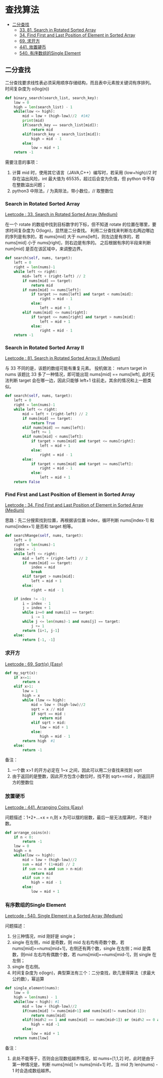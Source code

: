 # 查找算法
<!-- GFM-TOC -->
* [二分查找](#二分查找)
    * [33. 81. Search in Rotated Sorted Array](#search-in-rotated-sorted-array)
    * [34. Find First and Last Position of Element in Sorted Array](#find-first-and-last-position-of-element-in-sorted-array)
    * [69. 求开方](#求开方)
    * [441. 放置硬币](#放置硬币)
    * [540. 有序数组的Single Element](#有序数组的single-element)
<!-- GFM-TOC -->

## 二分查找
二分查找要求线性表必须采用顺序存储结构，而且表中元素按关键词有序排列。 时间复杂度为 o(log(n))

```python
def binary_search(search_list, search_key):
    low = 0
    high = len(search_list) - 1
    while(low <= high):
        mid = low + (high-low)//2  #1#2
        print(mid)
        if(search_key == search_list[mid]):
            return mid
        elif(search_key < search_list[mid]):
            high = mid - 1
        else:
            low = mid + 1
    return -1
```

需要注意的事项：
1. 计算 mid 时，使用其它语言（JAVA,C++）编写时，若采用 (low+high)//2 时存在溢出风险，int 最大值为 65535，超过后会变为负值，但 python 中不存在整数溢出问题； 
2. python3 中除法，/ 为真除法，带小数位，// 取整数位

### Search in Rotated Sorted Array
[Leetcode : 33. Search in Rotated Sorted Array (Medium)](https://leetcode.com/problems/search-in-rotated-sorted-array/description/)

在一个 rotate 的数组中找到目标数字的下标，但不知道 rotate 的位置在哪里，要求时间复杂度为 O(logn)，显然是二分查找。
利用二分查找来判断左右两边哪边的序列是有序的，若 nums[mid] 大于 nums[left]，则左边是有序的，若 nums[mid] 小于 nums[right]，则右边是有序的。
之后根据有序的半段来判断 num[mid] 是否在该区域中，来调整边界。

```python
def search(self, nums, target):
    left = 0
    right = len(nums)-1
    while left <= right:
        mid= left + (right-left) // 2
        if nums[mid] == target:
            return mid
        if nums[mid] >= nums[left]:
            if target >= nums[left] and target < nums[mid]:
                right = mid - 1
            else:
                left = mid + 1
        elif nums[mid] <= nums[right]:
            if target <= nums[right] and target > nums[mid]:
                left = mid + 1
            else:
                right = mid - 1
    return -1
```

### Search in Rotated Sorted Array II
[Leetcode : 81. Search in Rotated Sorted Array II (Medium)](https://leetcode.com/problems/search-in-rotated-sorted-array-ii/description/)

与 33 不同的是，该题的数组可能有重复元素。 投机做法： return target in nums
该题比 33 多了一种情况，即可能出现 nums[mid] == nums[left], 此时无法判断 target 会在哪一边，因此只能够 left+1 往前走。其余的情况和上一题类似。

```python
def search(self, nums, target):
    left = 0
    right = len(nums)-1
    while left <= right:
        mid = left + (right-left) // 2
        if nums[mid] == target:
            return True
        elif nums[mid] == nums[left]:
            left += 1
        elif nums[mid] < nums[left]:
            if target > nums[mid] and target <= nums[right]:
                left = mid + 1
            else:
                right = mid - 1
        else:
            if target < nums[mid] and target >= nums[left]:
                right = mid - 1
            else:
                left = mid + 1
    return False
```

### Find First and Last Position of Element in Sorted Array
[Leetcode : 34. Find First and Last Position of Element in Sorted Array (Medium)](https://leetcode.com/problems/find-first-and-last-position-of-element-in-sorted-array/description/)

思路：先二分搜索找到位置，再根据该位置 index，循环判断 nums[index-1] 和 nums[index+1] 是否和 target 相等。

```python
def searchRange(self, nums, target):
    left = 0
    right = len(nums)-1
    index = -1
    while left <= right:
        mid = left + (right-left) // 2
        if nums[mid] == target:
            index = mid
            break
        elif target > nums[mid]:
            left = mid + 1
        else:
            right = mid - 1

    if index != -1:
        i = index - 1
        j = index + 1
        while i>=0 and nums[i] == target:
            i -= 1
        while j <= len(nums)-1 and nums[j] == target:
            j += 1
        return [i+1, j-1]
    else:
        return [-1, -1]
```

### 求开方
[Leetcode : 69. Sqrt(x) (Easy)](https://leetcode.com/problems/sqrtx/description/)

```python
def my_sqrt(x):
    if x<=1:
        return x
    elif x>1:
        low = 1
        high = x
        while (low <= high):
            mid = low + (high-low)//2
            sqrt = x // mid
            if sqrt == mid :
                return mid
            elif sqrt > mid:
                low = mid + 1
            else:
                high = mid - 1
        return high  #1
    else:
        return -1
```

备注：
1. 一个数 x>1 的开方必定在 1~x 之间，因此可以用二分查找来找到 sqrt
2. 由于返回的是整数，因此开方包含小数位时，找不到 sqrt==mid ，则返回开方的整数位

### 放置硬币
[Leetcode : 441. Arranging Coins (Easy)](https://leetcode.com/problems/arranging-coins/description/)

问题描述：1+2+...+x = n,则 x 为可以摆的层数，最后一层无法摆满时，不能计数。 

```python
def arrange_coins(n):
    if n < 0:
        return -1
    low = 0
    high = n
    while(low <= high):
        mid = low + (high-low)//2
        sum = mid * (1+mid) // 2
        if sum <= n and sum > n-mid:
            return mid
        elif sum > n:
            high = mid - 1
        else:
            low = mid + 1
```

### 有序数组的Single Element
[Leetcode : 540. Single Element in a Sorted Array (Medium)](https://leetcode.com/problems/single-element-in-a-sorted-array/description/)

问题描述：
1. 分三种情况，mid 刚好是 single；
2. single 在左侧，mid 是奇数，则 mid 左右均有奇数个数，若 nums[mid]==nums[mid+1]，右侧还有两个数，single 在左侧；mid 是偶数，则mid 左右均有偶数个数，若 nums[mid]==nums[mid-1]，则 single 在左侧；
3. single 在右侧。
4. 时间复杂度为 o(logn)，典型算法有三个：二分查找，欧几里得算法（求最大公约数），幂运算

```python
def single_element(nums):
    low = 0
    high = len(nums) - 1
    while(low < high): #1
        mid = low + (high-low)//2
        if(nums[mid] != nums[mid+1] and nums[mid]!= nums[mid-1]):
            return nums[mid]
        elif((mid%2 == 1 and nums[mid] == nums[mid+1]) or (mid%2 == 0 and nums[mid] == nums[mid-1])):
            high = mid -1
        else:
            low = mid + 1
    return nums[low]
```

备注：
1. 此处不能等于，否则会出现数组越界情况，如 nums=[1,1,2] 时，此时是由于第一种情况是，判断 nums[mid] != nums[mid+1] 时，当 mid 为 len(nums) - 1 时会造成数组越界。
